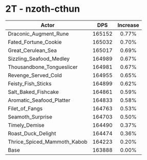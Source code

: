 # 2T - nzoth-cthun
| Actor | DPS | Increase |
|---|:---:|:---:|
|Draconic_Augment_Rune|165152|0.77%|
|Fated_Fortune_Cookie|165032|0.70%|
|Great_Cerulean_Sea|165017|0.69%|
|Sizzling_Seafood_Medley|164989|0.67%|
|Thousandbone_Tongueslicer|164981|0.67%|
|Revenge_Served_Cold|164955|0.65%|
|Feisty_Fish_Sticks|164899|0.62%|
|Salt_Baked_Fishcake|164861|0.59%|
|Aromatic_Seafood_Platter|164833|0.58%|
|Filet_of_Fangs|164763|0.53%|
|Seamoth_Surprise|164703|0.50%|
|Timely_Demise|164490|0.37%|
|Roast_Duck_Delight|164474|0.36%|
|Thrice_Spiced_Mammoth_Kabob|164223|0.20%|
|Base|163888|0.00%|
